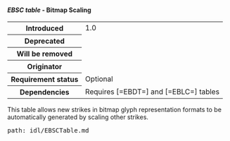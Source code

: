 <h4 id="EBSC" rel="off-5.6.4"><dfn>EBSC table</dfn> - Bitmap Scaling</h4>
<table>
    <tr><th>Introduced</th> <td> 1.0 </td> </tr>
    <tr><th>Deprecated</th> <td> </td> </tr>
    <tr><th>Will be removed</th> <td> </td> </tr>
    <tr><th>Originator</th> <td> </td> </tr>
    <tr><th>Requirement status</th> <td> Optional</td> </tr>
    <tr><th>Dependencies</th> <td> Requires [=EBDT=] and [=EBLC=] tables</td>  </tr>
</table>

This table allows new strikes in bitmap glyph representation formats to be automatically generated by scaling other strikes.

<pre class=include>path: idl/EBSCTable.md</pre>
